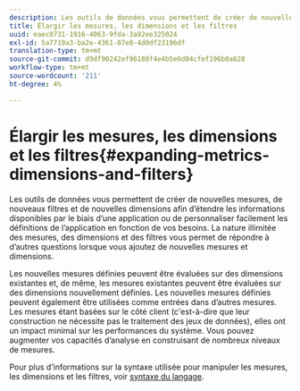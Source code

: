 ```yaml
---
description: Les outils de données vous permettent de créer de nouvelles mesures, de nouveaux filtres et de nouvelles dimensions afin d’étendre les informations disponibles par le biais d’une application ou de personnaliser facilement les définitions de l’application en fonction de vos besoins. La nature illimitée des mesures, des dimensions et des filtres vous permet de répondre à d’autres questions lorsque vous ajoutez de nouvelles mesures et dimensions.
title: Élargir les mesures, les dimensions et les filtres
uuid: eaec0731-1916-4063-9fda-3a92ee325024
exl-id: 5a7719a3-ba2e-4361-87e0-4d0df23196df
translation-type: tm+mt
source-git-commit: d9df90242ef96188f4e4b5e6d04cfef196b0a628
workflow-type: tm+mt
source-wordcount: '211'
ht-degree: 4%

---
```


# Élargir les mesures, les dimensions et les filtres{#expanding-metrics-dimensions-and-filters}

Les outils de données vous permettent de créer de nouvelles mesures, de nouveaux filtres et de nouvelles dimensions afin d’étendre les informations disponibles par le biais d’une application ou de personnaliser facilement les définitions de l’application en fonction de vos besoins. La nature illimitée des mesures, des dimensions et des filtres vous permet de répondre à d’autres questions lorsque vous ajoutez de nouvelles mesures et dimensions.

Les nouvelles mesures définies peuvent être évaluées sur des dimensions existantes et, de même, les mesures existantes peuvent être évaluées sur des dimensions nouvellement définies. Les nouvelles mesures définies peuvent également être utilisées comme entrées dans d’autres mesures. Les mesures étant basées sur le côté client (c&#39;est-à-dire que leur construction ne nécessite pas le traitement des jeux de données), elles ont un impact minimal sur les performances du système. Vous pouvez augmenter vos capacités d’analyse en construisant de nombreux niveaux de mesures.

Pour plus d’informations sur la syntaxe utilisée pour manipuler les mesures, les dimensions et les filtres, voir [syntaxe du langage](https://docs.adobe.com/content/help/en/data-workbench/using/client/qry-lang-syntx/c-qry-lang-syntx.html).
